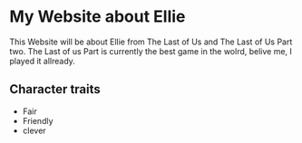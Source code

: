 # My Website about Ellie

This Website will be about Ellie from The Last of Us and The Last of Us Part two.
The Last of us Part is currently the best game in the wolrd, belive me, I played it allready.

## Character traits

* Fair
* Friendly
* clever